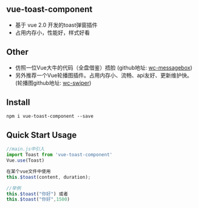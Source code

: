 ## vue-toast-component
* 基于 vue 2.0 开发的toast弹窗插件
* 占用内存小，性能好，样式好看




## Other

* 仿照一位Vue大牛的代码（全盘借鉴）捂脸 (github地址: [wc-messagebox](https://github.com/helicopters/wc-messagebox))
* 另外推荐一个Vue轮播图插件。占用内存小、流畅、api友好、更新维护快。(轮播图github地址: [wc-swiper](https://github.com/helicopters/wc-swiper))


## Install
```shell
npm i vue-toast-component --save
```

## Quick Start  Usage
```javascript
//main.js中引入
import Toast from 'vue-toast-component'
Vue.use(Toast)

在某个vue文件中使用
this.$toast(content, duration);

//举例
this.$toast("你好") 或者
this.$toast("你好",1500)

